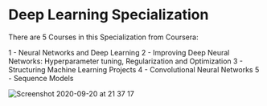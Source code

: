 # Deep Learning Specialization

There are 5 Courses in this Specialization from Coursera:

1 - Neural Networks and Deep Learning
2 - Improving Deep Neural Networks: Hyperparameter tuning, Regularization and Optimization
3 - Structuring Machine Learning Projects
4 - Convolutional Neural Networks
5 - Sequence Models


![Screenshot 2020-09-20 at 21 37 17](https://user-images.githubusercontent.com/33375433/93721696-b2f95f00-fb89-11ea-9506-080050f12a2d.png)




